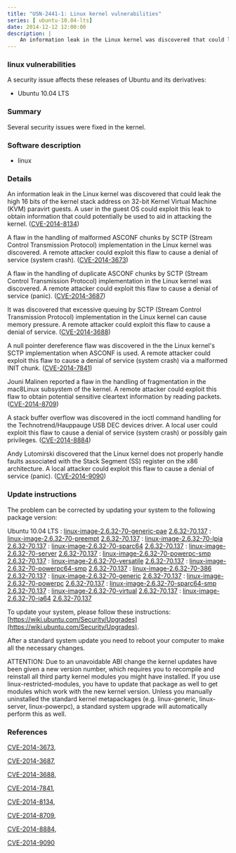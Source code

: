```yaml
---
title: "USN-2441-1: Linux kernel vulnerabilities"
series: [ ubuntu-10.04-lts]
date: 2014-12-12 12:00:00
description: |
    An information leak in the Linux kernel was discovered that could leak the high 16 bits of the kernel stack address on 32-bit Kernel Virtual Machine (KVM) paravirt guests. A user in the guest OS could exploit this leak to obtain information that could potentially be used to aid in attacking the kernel. ([CVE-2014-8134](http://people.ubuntu.com/~ubuntu-security/cve/CVE-2014-8134))
--- 
```

 
### linux vulnerabilities

A security issue affects these releases of Ubuntu and its derivatives:

* Ubuntu 10.04 LTS

### Summary

Several security issues were fixed in the kernel. 

### Software description

* linux 

### Details

An information leak in the Linux kernel was discovered that could leak the high 16 bits of the kernel stack address on 32-bit Kernel Virtual Machine (KVM) paravirt guests. A user in the guest OS could exploit this leak to obtain information that could potentially be used to aid in attacking the kernel. ([CVE-2014-8134](http://people.ubuntu.com/~ubuntu-security/cve/CVE-2014-8134))

A flaw in the handling of malformed ASCONF chunks by SCTP (Stream Control Transmission Protocol) implementation in the Linux kernel was discovered. A remote attacker could exploit this flaw to cause a denial of service (system crash). ([CVE-2014-3673](http://people.ubuntu.com/~ubuntu-security/cve/CVE-2014-3673))

A flaw in the handling of duplicate ASCONF chunks by SCTP (Stream Control Transmission Protocol) implementation in the Linux kernel was discovered. A remote attacker could exploit this flaw to cause a denial of service (panic). ([CVE-2014-3687](http://people.ubuntu.com/~ubuntu-security/cve/CVE-2014-3687))

It was discovered that excessive queuing by SCTP (Stream Control Transmission Protocol) implementation in the Linux kernel can cause memory pressure. A remote attacker could exploit this flaw to cause a denial of service. ([CVE-2014-3688](http://people.ubuntu.com/~ubuntu-security/cve/CVE-2014-3688))

A null pointer dereference flaw was discovered in the the Linux kernel&#39;s SCTP implementation when ASCONF is used. A remote attacker could exploit this flaw to cause a denial of service (system crash) via a malformed INIT chunk. ([CVE-2014-7841](http://people.ubuntu.com/~ubuntu-security/cve/CVE-2014-7841))

Jouni Malinen reported a flaw in the handling of fragmentation in the mac8Linux subsystem of the kernel. A remote attacker could exploit this flaw to obtain potential sensitive cleartext information by reading packets. ([CVE-2014-8709](http://people.ubuntu.com/~ubuntu-security/cve/CVE-2014-8709))

A stack buffer overflow was discovered in the ioctl command handling for the Technotrend/Hauppauge USB DEC devices driver. A local user could exploit this flaw to cause a denial of service (system crash) or possibly gain privileges. ([CVE-2014-8884](http://people.ubuntu.com/~ubuntu-security/cve/CVE-2014-8884))

Andy Lutomirski discovered that the Linux kernel does not properly handle faults associated with the Stack Segment (SS) register on the x86 architecture. A local attacker could exploit this flaw to cause a denial of service (panic). ([CVE-2014-9090](http://people.ubuntu.com/~ubuntu-security/cve/CVE-2014-9090)) 

### Update instructions

The problem can be corrected by updating your system to the following package version:

Ubuntu 10.04 LTS
 : [linux-image-2.6.32-70-generic-pae](https://launchpad.net/ubuntu/+source/linux) <span> [2.6.32-70.137](https://launchpad.net/ubuntu/+source/linux/2.6.32-70.137) </span> 
 : [linux-image-2.6.32-70-preempt](https://launchpad.net/ubuntu/+source/linux) <span> [2.6.32-70.137](https://launchpad.net/ubuntu/+source/linux/2.6.32-70.137) </span> 
 : [linux-image-2.6.32-70-lpia](https://launchpad.net/ubuntu/+source/linux) <span> [2.6.32-70.137](https://launchpad.net/ubuntu/+source/linux/2.6.32-70.137) </span> 
 : [linux-image-2.6.32-70-sparc64](https://launchpad.net/ubuntu/+source/linux) <span> [2.6.32-70.137](https://launchpad.net/ubuntu/+source/linux/2.6.32-70.137) </span> 
 : [linux-image-2.6.32-70-server](https://launchpad.net/ubuntu/+source/linux) <span> [2.6.32-70.137](https://launchpad.net/ubuntu/+source/linux/2.6.32-70.137) </span> 
 : [linux-image-2.6.32-70-powerpc-smp](https://launchpad.net/ubuntu/+source/linux) <span> [2.6.32-70.137](https://launchpad.net/ubuntu/+source/linux/2.6.32-70.137) </span> 
 : [linux-image-2.6.32-70-versatile](https://launchpad.net/ubuntu/+source/linux) <span> [2.6.32-70.137](https://launchpad.net/ubuntu/+source/linux/2.6.32-70.137) </span> 
 : [linux-image-2.6.32-70-powerpc64-smp](https://launchpad.net/ubuntu/+source/linux) <span> [2.6.32-70.137](https://launchpad.net/ubuntu/+source/linux/2.6.32-70.137) </span> 
 : [linux-image-2.6.32-70-386](https://launchpad.net/ubuntu/+source/linux) <span> [2.6.32-70.137](https://launchpad.net/ubuntu/+source/linux/2.6.32-70.137) </span> 
 : [linux-image-2.6.32-70-generic](https://launchpad.net/ubuntu/+source/linux) <span> [2.6.32-70.137](https://launchpad.net/ubuntu/+source/linux/2.6.32-70.137) </span> 
 : [linux-image-2.6.32-70-powerpc](https://launchpad.net/ubuntu/+source/linux) <span> [2.6.32-70.137](https://launchpad.net/ubuntu/+source/linux/2.6.32-70.137) </span> 
 : [linux-image-2.6.32-70-sparc64-smp](https://launchpad.net/ubuntu/+source/linux) <span> [2.6.32-70.137](https://launchpad.net/ubuntu/+source/linux/2.6.32-70.137) </span> 
 : [linux-image-2.6.32-70-virtual](https://launchpad.net/ubuntu/+source/linux) <span> [2.6.32-70.137](https://launchpad.net/ubuntu/+source/linux/2.6.32-70.137) </span> 
 : [linux-image-2.6.32-70-ia64](https://launchpad.net/ubuntu/+source/linux) <span> [2.6.32-70.137](https://launchpad.net/ubuntu/+source/linux/2.6.32-70.137) </span> 

To update your system, please follow these instructions: [https://wiki.ubuntu.com/Security/Upgrades](https://wiki.ubuntu.com/Security/Upgrades).

After a standard system update you need to reboot your computer to make all the necessary changes.

ATTENTION: Due to an unavoidable ABI change the kernel updates have been given a new version number, which requires you to recompile and reinstall all third party kernel modules you might have installed. If you use linux-restricted-modules, you have to update that package as well to get modules which work with the new kernel version. Unless you manually uninstalled the standard kernel metapackages (e.g. linux-generic, linux-server, linux-powerpc), a standard system upgrade will automatically perform this as well. 

### References

 [CVE-2014-3673](http://people.ubuntu.com/~ubuntu-security/cve/CVE-2014-3673), 

 [CVE-2014-3687](http://people.ubuntu.com/~ubuntu-security/cve/CVE-2014-3687), 

 [CVE-2014-3688](http://people.ubuntu.com/~ubuntu-security/cve/CVE-2014-3688), 

 [CVE-2014-7841](http://people.ubuntu.com/~ubuntu-security/cve/CVE-2014-7841), 

 [CVE-2014-8134](http://people.ubuntu.com/~ubuntu-security/cve/CVE-2014-8134), 

 [CVE-2014-8709](http://people.ubuntu.com/~ubuntu-security/cve/CVE-2014-8709), 

 [CVE-2014-8884](http://people.ubuntu.com/~ubuntu-security/cve/CVE-2014-8884), 

 [CVE-2014-9090](http://people.ubuntu.com/~ubuntu-security/cve/CVE-2014-9090)
 
